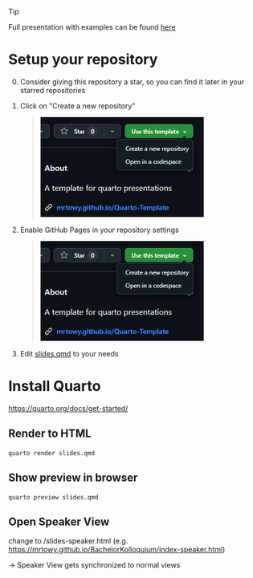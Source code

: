 > [!TIP]
> Full presentation with examples can be found [here](https://github.com/MrToWy/BachelorKolloquium/)

# Setup your repository
0. Consider giving this repository a star, so you can find it later in your starred repositories
1. Click on "Create a new repository"

   > [![Enable GitHub Pages][1]][1]

  [1]: enable_gh_pages.png
  

2. Enable GitHub Pages in your repository settings

   > [![Create new Repo][1]][1]

  [1]: create_new_repo.png
  
3. Edit [slides.qmd](slides.qmd) to your needs


# Install Quarto
https://quarto.org/docs/get-started/

## Render to HTML

```shell
quarto render slides.qmd
```

## Show preview in browser

```shell
quarto preview slides.qmd
```

## Open Speaker View
change to /slides-speaker.html (e.g. https://mrtowy.github.io/BachelorKolloquium/index-speaker.html)

-> Speaker View gets synchronized to normal views

